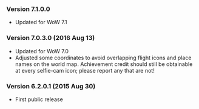 ### Version 7.1.0.0

* Updated for WoW 7.1

### Version 7.0.3.0 (2016 Aug 13)

* Updated for WoW 7.0
* Adjusted some coordinates to avoid overlapping flight icons and place names
  on the world map. Achievement credit should still be obtainable at every
  selfie-cam icon; please report any that are not!

### Version 6.2.0.1 (2015 Aug 30)

* First public release
